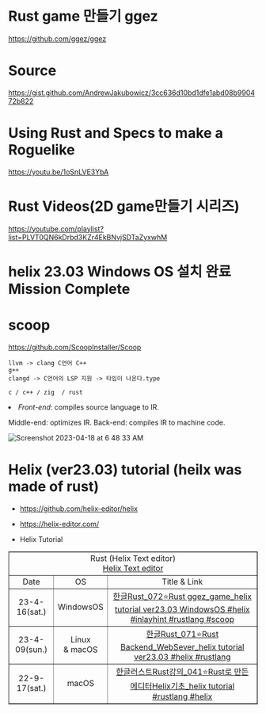# Rust game 만들기 ggez

https://github.com/ggez/ggez

# Source

https://gist.github.com/AndrewJakubowicz/3cc636d10bd1dfe1abd08b990472b822

# Using Rust and Specs to make a Roguelike

https://youtu.be/1oSnLVE3YbA



# Rust Videos(2D game만들기 시리즈)

https://youtube.com/playlist?list=PLVT0QN6kDrbd3KZr4EkBNvjSDTaZyxwhM


# helix 23.03  Windows OS 설치 완료 Mission Complete

# scoop

https://github.com/ScoopInstaller/Scoop

```
llvm -> clang C언어 C++
g++
clangd -> C언어의 LSP 지원 -> 타입이 나온다.type

c / c++ / zig  / rust 

```

<li><em>Front-end:</em> compiles source language to IR.</li>

Middle-end: optimizes IR.
Back-end: compiles IR to machine code.


![Screenshot 2023-04-18 at 6 48 33 AM](https://user-images.githubusercontent.com/67513038/232618404-240ff4b0-a6af-473f-b968-19d7050939b7.png)


# Helix (ver23.03) tutorial (heilx was made of rust)

- https://github.com/helix-editor/helix

- https://helix-editor.com/

- Helix Tutorial

<table border="1">
    <tr>
    <td colspan="3" align="center">Rust (Helix Text editor)<br><a href="https://github.com/helix-editor/helix">Helix Text editor</td>
    </tr>
    <tr align="center">
        <td>Date</td>
        <td>OS</td>
        <td>Title & Link</td>
    </tr>
    <tr align="center">
        <td>23-4-16(sat.)</td>
        <td>WindowsOS</td>
        <td><a href="https://youtu.be/_KAnc1QehMk">한글Rust_072⭐️Rust ggez_game_helix tutorial ver23.03 WindowsOS #helix #inlayhint #rustlang #scoop</td>
    <tr align="center">
        <td>23-4-09(sun.)</td>
        <td>Linux<br>& macOS</td>
        <td><a href="https://youtu.be/uwu0vv3em3c">한글Rust_071⭐️Rust Backend_WebSever_helix tutorial ver23.03 #helix #rustlang</td>
    </tr>
    <tr align="center">
        <td>22-9-17(sat.)</td>
        <td>macOS</td>
        <td><a href="https://youtu.be/cZfF1XRoIC8">한글러스트Rust강의_041⭐️Rust로 만든 에디터Helix기초_helix tutorial #rustlang #helix</td>
    </tr>
</table>
